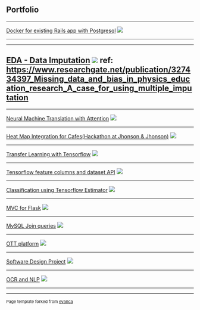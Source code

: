 ## Portfolio


---
[Docker for existing Rails app with Postgresql](https://medium.com/@shravan007.c/docker-for-exiting-rails-app-with-postgresql-59eaa79ec7ac)
<img src="https://www.docker.com/sites/default/files/d8/styles/large/public/2018-11/container-what-is-container.png?itok=vle7kjDj"/>

---

---
[EDA - Data Imputation](https://medium.com/@shravan007.c/docker-for-exiting-rails-app-with-postgresql-59eaa79ec7ac)
<img src="https://www.researchgate.net/profile/Ben_Van_Dusen/publication/327434397/figure/fig4/AS:667342975553547@1536118372831/The-multiple-imputation-MI-process-In-the-first-step-missing-data-shown-in-white-is_W640.jpg"/>
ref: https://www.researchgate.net/publication/327434397_Missing_data_and_bias_in_physics_education_research_A_case_for_using_multiple_imputation
---

---
[Neural Machine Translation with Attention](https://medium.com/@shravan007.c/neural-machine-translation-with-attention-and-tensorflow-2-0-6c6d16c829f40)
<img src="https://blog.exxactcorp.com/wp-content/uploads/2019/07/Tensorflow-2.0-bg.png"/>

---

[Heat Map Integration for Cafes(Hackathon at Jhonson & Jhonson)](https://medium.com/@shravan007.c/heat-map-integration-for-cafes-8-hours-of-development-in-hackathon-19a1527c6793)
<img src="https://miro.medium.com/max/1536/1*SBJhRXt2q6BYCtIOhuz5Og.jpeg"/>

---

[Transfer Learning with Tensorflow](https://medium.com/@shravan007.c/transfer-learning-with-tensorflow-hub-29a4bbff8879)
<img src="https://blog.exxactcorp.com/wp-content/uploads/2019/07/Tensorflow-2.0-bg.png"/>

---

[Tensorflow feature columns and dataset API](https://medium.com/@shravan007.c/classification-using-tensorflow-with-feature-columns-and-dataset-pipeline-6ab67600130a)
<img src="https://blog.exxactcorp.com/wp-content/uploads/2019/07/Tensorflow-2.0-bg.png"/>

---
[Classification using Tensorflow Estimator](https://medium.com/@shravan007.c/classification-using-tensorflow-estimator-942b21dad3ca)
<img src="https://blog.exxactcorp.com/wp-content/uploads/2019/07/Tensorflow-2.0-bg.png"/>

---
[MVC for Flask](https://medium.com/@shravan007.c/mvc-for-flask-application-a636e6f58d72)
<img src="https://fiverr-res.cloudinary.com/images/t_main1,q_auto,f_auto/gigs/46941709/original/d5ace87ba59d0d4e5151668e60e8eaf673153ff7/build-api-in-python-flask.jpg"/>

---
[MySQL Join queries](https://medium.com/@shravan007.c/mysql-join-queries-employees-salaries-departments-titles-54efcc28860d)
<img src="https://data-flair.training/blogs/wp-content/uploads/sites/2/2018/08/SQL-Join-01-1.jpg"/>

---
[OTT platform](https://medium.com/@shravan007.c/ott-platform-345b6d83eac7)
<img src="https://encrypted-tbn0.gstatic.com/images?q=tbn:ANd9GcQYg9Bd_kswrLa_KZOlrw1KdOgjQieE9FvWCtg3ToRC7nXRpUHK&s"/>

---
[Software Design Project](/pdf/software_design_project.pdf)
<img src="https://miro.medium.com/max/1024/1*KH-i7gZC9UEUELeMhnAugg.jpeg"/>

---
[OCR and NLP](https://medium.com/@shravan007.c/ocr-pytesseract-and-nlp-spacy-application-dbf89644e559)
<img src="https://miro.medium.com/max/1440/1*aWnjsmWenMZFZjCdM736ag.jpeg"/>

---



---
<p style="font-size:11px">Page template forked from <a href="https://github.com/evanca/quick-portfolio">evanca</a></p>
<!-- Remove above link if you don't want to attibute -->
